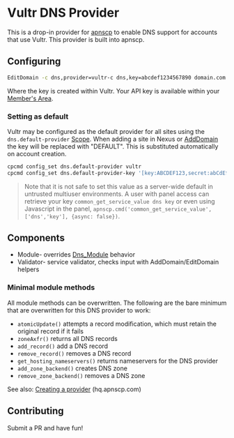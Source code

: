 # Vultr DNS Provider

This is a drop-in provider for [apnscp](https://apnscp.com) to enable DNS support for accounts that use Vultr. This provider is built into apnscp.

## Configuring

```bash
EditDomain -c dns,provider=vultr-c dns,key=abcdef1234567890 domain.com
```

Where the key is created within Vultr. Your API key is available within your [Member's Area](https://my.vultr.com/settings/#settingsapi).

### Setting as default

Vultr may be configured as the default provider for all sites using the `dns.default-provider` [Scope](https://gitlab.com/apisnetworks/apnscp/blob/master/docs/admin/Scopes.md). When adding a site in Nexus or [AddDomain](https://hq.apnscp.com/working-with-cli-helpers/#adddomain) the key will be replaced with "DEFAULT". This is substituted automatically on account creation.

```bash
cpcmd config_set dns.default-provider vultr
cpcmd config_set dns.default-provider-key '[key:ABCDEF123,secret:abCdEf12345]'
```

> Note that it is not safe to set this value as a server-wide default in untrusted multiuser environments. A user with panel access can retrieve your key `common_get_service_value dns key` or even using Javascript in the panel, `apnscp.cmd('common_get_service_value',['dns','key'], {async: false})`.

## Components

* Module- overrides [Dns_Module](https://github.com/apisnetworks/apnscp-modules/blob/master/modules/dns.php) behavior
* Validator- service validator, checks input with AddDomain/EditDomain helpers

### Minimal module methods

All module methods can be overwritten. The following are the bare minimum that are overwritten for this DNS provider to work:

- `atomicUpdate()` attempts a record modification, which must retain the original record if it fails
- `zoneAxfr()` returns all DNS records
- `add_record()` add a DNS record
- `remove_record()` removes a DNS record
- `get_hosting_nameservers()` returns nameservers for the DNS provider
- `add_zone_backend()` creates DNS zone
- `remove_zone_backend()` removes a DNS zone

See also: [Creating a provider](https://hq.apnscp.com/apnscp-pre-alpha-technical-release/#creatingaprovider) (hq.apnscp.com)

## Contributing

Submit a PR and have fun!
